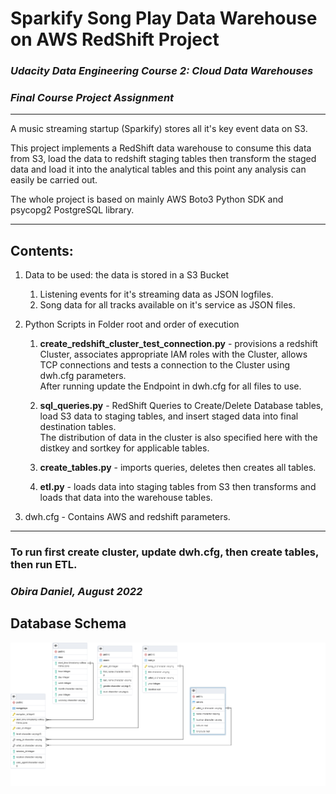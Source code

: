 # Sparkify Song Play Data Warehouse on AWS RedShift Project

### ***Udacity Data Engineering Course 2: Cloud Data Warehouses***
### ***Final Course Project Assignment***

***
A music streaming startup (Sparkify) stores all it's key event data on S3.

This project implements a RedShift data warehouse to consume this data from S3, 
load the data to redshift staging tables then transform the staged data
and load it into the analytical tables and this point any analysis can easily
be carried out.

The whole project is based on mainly AWS Boto3 Python SDK and psycopg2 PostgreSQL library.
***
## Contents: 
1. Data to be used: the data is stored in a S3 Bucket
    1. Listening events for it's streaming data as JSON logfiles.
    2. Song data for all tracks available on it's service as JSON files. 
    
2. Python Scripts in Folder root and order of execution
    1. **create_redshift_cluster_test_connection.py** - provisions a redshift Cluster, associates appropriate IAM roles with the Cluster, allows TCP connections and tests a connection to the Cluster using dwh.cfg parameters.<br>
    After running update the Endpoint in dwh.cfg for all files to use.

    2. **sql_queries.py** - RedShift Queries to Create/Delete Database tables, load S3 data to staging tables, and insert staged data into final destination tables.<br>
    The distribution of data in the cluster is also specified here with the distkey and sortkey for applicable tables.

    3. **create_tables.py** - imports queries, deletes  then creates all tables.

    4. **etl.py** - loads data into staging tables from S3 then transforms and loads that data into the warehouse tables.

3. dwh.cfg - Contains AWS and redshift parameters.

***
### To run first create cluster, update dwh.cfg, then create tables, then run ETL.



### ***Obira Daniel, August 2022***

## Database Schema

![Database Schema](DB_Schema.png)
